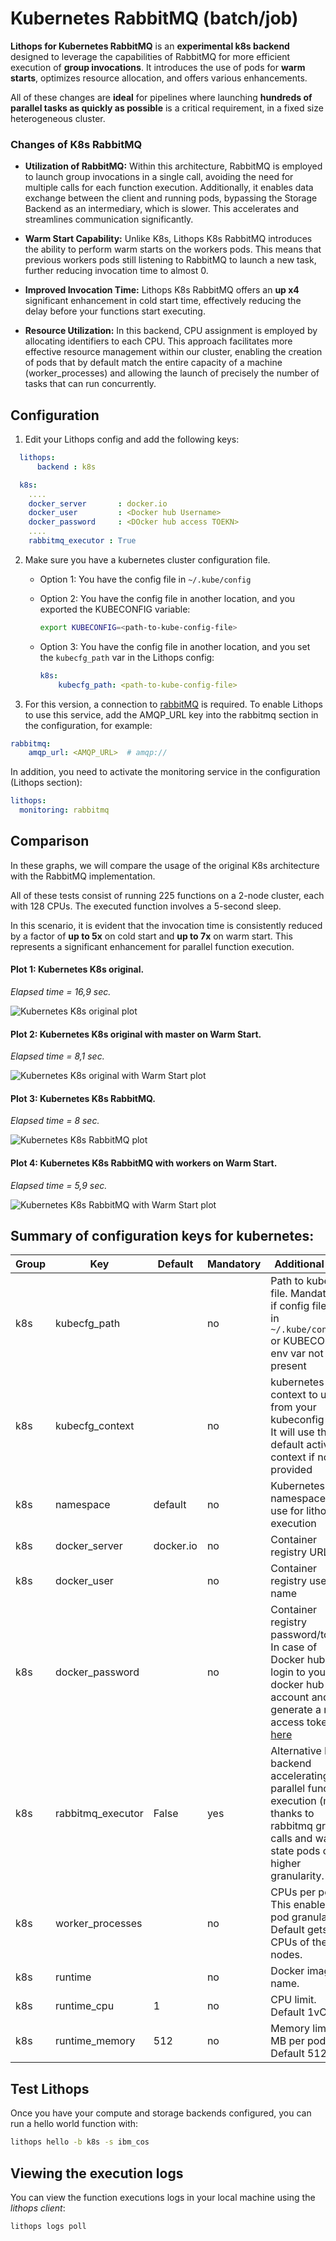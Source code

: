 # Kubernetes RabbitMQ (batch/job)

**Lithops for Kubernetes RabbitMQ** is an **experimental k8s backend** designed to leverage the capabilities of RabbitMQ for more efficient execution of **group invocations**. It introduces the use of pods for **warm starts**, optimizes resource allocation, and offers various enhancements.

All of these changes are **ideal** for pipelines where launching **hundreds of parallel tasks as quickly as possible** is a critical requirement, in a fixed size heterogeneous cluster.

### Changes of K8s RabbitMQ

* **Utilization of RabbitMQ:** Within this architecture, RabbitMQ is employed to launch group invocations in a single call, avoiding the need for multiple calls for each function execution. Additionally, it enables data exchange between the client and running pods, bypassing the Storage Backend as an intermediary, which is slower. This accelerates and streamlines communication significantly.

* **Warm Start Capability:** Unlike K8s, Lithops K8s RabbitMQ introduces the ability to perform warm starts on the workers pods. This means that previous workers pods still listening to RabbitMQ to launch a new task, further reducing invocation time to almost 0.

* **Improved Invocation Time:** Lithops K8s RabbitMQ offers an **up x4** significant enhancement in cold start time, effectively reducing the delay before your functions start executing.

* **Resource Utilization:** In this backend, CPU assignment is employed by allocating identifiers to each CPU. This approach facilitates more effective resource management within our cluster, enabling the creation of pods that by default match the entire capacity of a machine (worker_processes) and allowing the launch of precisely the number of tasks that can run concurrently.

## Configuration

1. Edit your Lithops config and add the following keys:

```yaml
  lithops:
      backend : k8s

  k8s:
    ....
    docker_server       : docker.io
    docker_user         : <Docker hub Username>
    docker_password     : <DOcker hub access TOEKN>
    ....
    rabbitmq_executor : True
```

2. Make sure you have a kubernetes cluster configuration file.
   - Option 1: You have the config file in `~/.kube/config`

   - Option 2: You have the config file in another location, and you exported the KUBECONFIG variable:
     ```bash
     export KUBECONFIG=<path-to-kube-config-file>
     ```

   - Option 3: You have the config file in another location, and you set the `kubecfg_path` var in the Lithops config:
     ```yaml
     k8s:
         kubecfg_path: <path-to-kube-config-file>
     ```

  3. For this version, a connection to [rabbitMQ](../monitoring.rst) is required.
  To enable Lithops to use this service, add the AMQP_URL key into the rabbitmq section in the configuration, for example:
  ```yaml
  rabbitmq:
      amqp_url: <AMQP_URL>  # amqp://
  ```
  In addition, you need to activate the monitoring service in the configuration (Lithops section):

  ```yaml
  lithops:
    monitoring: rabbitmq
  ```

## Comparison

In these graphs, we will compare the usage of the original K8s architecture with the RabbitMQ implementation.

All of these tests consist of running 225 functions on a 2-node cluster, each with 128 CPUs. The executed function involves a 5-second sleep.

In this scenario, it is evident that the invocation time is consistently reduced by a factor of **up to 5x** on cold start and **up to 7x** on warm start. This represents a significant enhancement for parallel function execution.

#### Plot 1: Kubernetes K8s original. 

*Elapsed time = 16,9 sec.*

![Kubernetes K8s original plot](../images/plots_kubernetes/k8s_original_histogram.png)

#### Plot 2: Kubernetes K8s original with master on Warm Start. 

*Elapsed time = 8,1 sec.*

![Kubernetes K8s original with Warm Start plot](../images/plots_kubernetes/k8s_original_warm_start_histogram.png)

#### Plot 3: Kubernetes K8s RabbitMQ. 

*Elapsed time = 8 sec.*

![Kubernetes K8s RabbitMQ plot](../images/plots_kubernetes/rabbitmq_histogram.png)

#### Plot 4: Kubernetes K8s RabbitMQ with workers on Warm Start. 

*Elapsed time = 5,9 sec.*

![Kubernetes K8s RabbitMQ with Warm Start plot](../images/plots_kubernetes/rabbitmq_warm_start_histogram.png)

## Summary of configuration keys for kubernetes:

|Group|Key|Default|Mandatory|Additional info|
|---|---|---|---|---|
|k8s | kubecfg_path | |no | Path to kubecfg file. Mandatory if config file not in `~/.kube/config` or KUBECONFIG env var not present|
|k8s | kubecfg_context |  |no | kubernetes context to use from your kubeconfig file. It will use the default active context if not provided |
|k8s | namespace | default |no | Kubernetes namespace to use for lithops execution |
|k8s | docker_server | docker.io |no | Container registry URL |
|k8s | docker_user | |no | Container registry user name |
|k8s | docker_password | |no | Container registry password/token. In case of Docker hub, login to your docker hub account and generate a new access token [here](https://hub.docker.com/settings/security)|
|k8s | rabbitmq_executor | False | yes | Alternative K8s backend accelerating parallel function execution (map) thanks to rabbitmq group calls and warm-state pods of higher granularity.|
|k8s | worker_processes |  |no | CPUs per pod. This enables pod granularity. Default gets all CPUs of the nodes. |
|k8s | runtime |  |no | Docker image name.|
|k8s | runtime_cpu | 1 |no | CPU limit. Default 1vCPU |
|k8s | runtime_memory | 512 |no | Memory limit in MB per pod. Default 512MB |

## Test Lithops

Once you have your compute and storage backends configured, you can run a hello world function with:

```bash
lithops hello -b k8s -s ibm_cos
```

## Viewing the execution logs

You can view the function executions logs in your local machine using the *lithops client*:

```bash
lithops logs poll
```